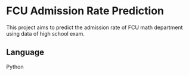 # FCU Admission Rate Prediction
This project aims to predict the admission rate of FCU math department using data of high school exam. 

## Language
Python
